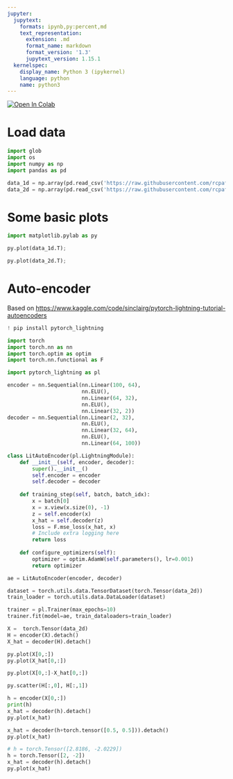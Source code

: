 ```yaml
---
jupyter:
  jupytext:
    formats: ipynb,py:percent,md
    text_representation:
      extension: .md
      format_name: markdown
      format_version: '1.3'
      jupytext_version: 1.15.1
  kernelspec:
    display_name: Python 3 (ipykernel)
    language: python
    name: python3
---
```


<!-- #region id="view-in-github" colab_type="text" -->
<a href="https://colab.research.google.com/github/rcpaffenroth/dac_raghu/blob/main/Autoencoder.ipynb" target="_parent"><img src="https://colab.research.google.com/assets/colab-badge.svg" alt="Open In Colab"/></a>
<!-- #endregion -->

<!-- #region id="f6828844-3a74-49bd-8348-ceae45948da7" -->
# Load data
<!-- #endregion -->

```python id="a5713c2d-0108-4708-9f0d-021e183f6d1e"
import glob
import os
import numpy as np
import pandas as pd
```

```python id="9f5c3fcc-147d-4669-8ab2-3ddf16a88b4e"
data_1d = np.array(pd.read_csv('https://raw.githubusercontent.com/rcpaffenroth/dac_raghu/main/data_1d.txt'))
data_2d = np.array(pd.read_csv('https://raw.githubusercontent.com/rcpaffenroth/dac_raghu/main/data_2d.txt'))
```

<!-- #region id="22492944-6bb1-4fec-869c-768de5ae30ef" -->
# Some basic plots
<!-- #endregion -->

```python id="e4157228-f808-4104-af5e-23b6761aff9f"
import matplotlib.pylab as py
```

```python colab={"base_uri": "https://localhost:8080/", "height": 265} id="c4251bd4-e92d-4e0f-b1d0-d36b2b6ec80c" outputId="11d8716c-d2ad-46a9-8218-bf028bf5841f"
py.plot(data_1d.T);
```

```python colab={"base_uri": "https://localhost:8080/", "height": 265} id="a3f48dac-07c9-4eb2-9303-a3a4e105160c" outputId="5220d40a-29f2-4177-efb8-834e30643cbc"
py.plot(data_2d.T);
```

<!-- #region id="1880ae29-6269-42a9-870f-fb52bb18cf36" -->
# Auto-encoder
<!-- #endregion -->

<!-- #region id="e63b90c0-0999-4ef3-b6c7-0198f463bc1d" -->
Based on https://www.kaggle.com/code/sinclairg/pytorch-lightning-tutorial-autoencoders
<!-- #endregion -->

```python colab={"base_uri": "https://localhost:8080/"} id="m9GUN_74dOeT" outputId="293a90b5-57fe-4419-c540-cf88cc80170a"
! pip install pytorch_lightning
```

```python id="7707890d-56e5-4cc8-a0bc-33a1bcd6ba33"
import torch
import torch.nn as nn
import torch.optim as optim
import torch.nn.functional as F

import pytorch_lightning as pl
```

```python id="ebbc9b74-d7dc-4dd6-bb72-88ed57f5b63e"
encoder = nn.Sequential(nn.Linear(100, 64), 
                        nn.ELU(), 
                        nn.Linear(64, 32), 
                        nn.ELU(), 
                        nn.Linear(32, 2))
decoder = nn.Sequential(nn.Linear(2, 32), 
                        nn.ELU(), 
                        nn.Linear(32, 64),
                        nn.ELU(), 
                        nn.Linear(64, 100))
```

```python id="3cb147ea-bbe1-4256-9136-434f8f45d695"
class LitAutoEncoder(pl.LightningModule):
    def __init__(self, encoder, decoder):
        super().__init__()
        self.encoder = encoder
        self.decoder = decoder
    
    def training_step(self, batch, batch_idx):
        x = batch[0]
        x = x.view(x.size(0), -1)
        z = self.encoder(x)
        x_hat = self.decoder(z)
        loss = F.mse_loss(x_hat, x)
        # Include extra logging here
        return loss
    
    def configure_optimizers(self):
        optimizer = optim.AdamW(self.parameters(), lr=0.001)
        return optimizer
```

```python id="6f894137-0ec9-4c4d-9e55-6c5e5a0f9d5e"
ae = LitAutoEncoder(encoder, decoder)
```

```python id="cb37907a-0f41-451d-b7ef-744107c1db89"
dataset = torch.utils.data.TensorDataset(torch.Tensor(data_2d))
train_loader = torch.utils.data.DataLoader(dataset)
```

```python colab={"base_uri": "https://localhost:8080/", "height": 382, "referenced_widgets": ["915d05c1f046462ebe574b6b306b6110", "df24beefb77f4549b7beed2e23558980", "a5a6545605cb475fb4bd6db5d32b0b24", "5959c15bd28a4059b8952689490ebe2f", "a3075bdd01e047faa3f1246dabaedcc7", "4d5e173f3cdd465b9b40f8b23d270e8a", "4340e450c8c9444784e3ac188b9230df", "c81f9b0a5dee4db396442599cb295097", "faf8ff98c59b4951b62cd8ad4e1d5bfa", "a955f09104b54e37b262198a3807761c", "d4d3328dd8914927b619350b49b6f81c"]} id="7486ca78-5e1c-4f94-afb5-9015303aaa09" outputId="e3247ec9-d372-4fda-c69e-654d985bc905"
trainer = pl.Trainer(max_epochs=10)
trainer.fit(model=ae, train_dataloaders=train_loader)
```

```python id="2426e99b-7e1d-451f-923a-458a4ae8c2ab"
X =  torch.Tensor(data_2d)
H = encoder(X).detach()
X_hat = decoder(H).detach()
```

```python colab={"base_uri": "https://localhost:8080/", "height": 282} id="b33a6d09-d3dc-4b0d-9ac6-051f0876c3f8" outputId="0e973c54-ec5f-42f1-e90d-0a39a7f756db"
py.plot(X[0,:])
py.plot(X_hat[0,:])
```

```python colab={"base_uri": "https://localhost:8080/", "height": 284} id="5adf1a52-805d-433a-8223-d06ba2a24e34" outputId="98a11c09-30c3-4b88-9f7a-13501be412f5"
py.plot(X[0,:]-X_hat[0,:])
```

```python colab={"base_uri": "https://localhost:8080/", "height": 282} id="4b49ce86-d1d2-4e3e-8200-ff2a83207d55" outputId="407df450-ce35-43b4-fc90-b08b4a071b60"
py.scatter(H[:,0], H[:,1])
```

```python colab={"base_uri": "https://localhost:8080/", "height": 300} id="2d620d61-259c-4ae4-aebb-ea4bf2e3cbce" outputId="52958329-64a6-498f-a386-2c275493cd2b"
h = encoder(X[0,:])
print(h)
x_hat = decoder(h).detach()
py.plot(x_hat)

x_hat = decoder(h+torch.tensor([0.5, 0.5])).detach()
py.plot(x_hat)

```

```python colab={"base_uri": "https://localhost:8080/", "height": 282} id="546aaa84-980e-4519-8bde-beee7a2d61aa" outputId="45b83edd-0383-4181-cab9-c1cba9ef585d"
# h = torch.Tensor([2.8186, -2.0229])
h = torch.Tensor([2, -2])
x_hat = decoder(h).detach()
py.plot(x_hat)
```

```python id="8ac074be-5d27-480a-83fe-e1161e9d69ef"

```
